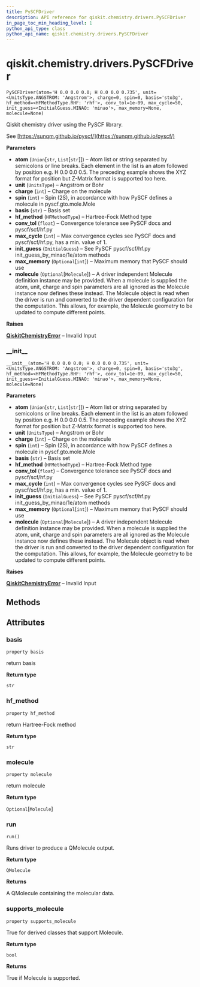 ```yaml
---
title: PySCFDriver
description: API reference for qiskit.chemistry.drivers.PySCFDriver
in_page_toc_min_heading_level: 1
python_api_type: class
python_api_name: qiskit.chemistry.drivers.PySCFDriver
---
```


# qiskit.chemistry.drivers.PySCFDriver

<span id="qiskit.chemistry.drivers.PySCFDriver" />

`PySCFDriver(atom='H 0.0 0.0 0.0; H 0.0 0.0 0.735', unit=<UnitsType.ANGSTROM: 'Angstrom'>, charge=0, spin=0, basis='sto3g', hf_method=<HFMethodType.RHF: 'rhf'>, conv_tol=1e-09, max_cycle=50, init_guess=<InitialGuess.MINAO: 'minao'>, max_memory=None, molecule=None)`

Qiskit chemistry driver using the PySCF library.

See [https://sunqm.github.io/pyscf/](https://sunqm.github.io/pyscf/)

**Parameters**

*   **atom** (`Union`\[`str`, `List`\[`str`]]) – Atom list or string separated by semicolons or line breaks. Each element in the list is an atom followed by position e.g. H 0.0 0.0 0.5. The preceding example shows the XYZ format for position but Z-Matrix format is supported too here.
*   **unit** (`UnitsType`) – Angstrom or Bohr
*   **charge** (`int`) – Charge on the molecule
*   **spin** (`int`) – Spin (2S), in accordance with how PySCF defines a molecule in pyscf.gto.mole.Mole
*   **basis** (`str`) – Basis set
*   **hf\_method** (`HFMethodType`) – Hartree-Fock Method type
*   **conv\_tol** (`float`) – Convergence tolerance see PySCF docs and pyscf/scf/hf.py
*   **max\_cycle** (`int`) – Max convergence cycles see PySCF docs and pyscf/scf/hf.py, has a min. value of 1.
*   **init\_guess** (`InitialGuess`) – See PySCF pyscf/scf/hf.py init\_guess\_by\_minao/1e/atom methods
*   **max\_memory** (`Optional`\[`int`]) – Maximum memory that PySCF should use
*   **molecule** (`Optional`\[`Molecule`]) – A driver independent Molecule definition instance may be provided. When a molecule is supplied the atom, unit, charge and spin parameters are all ignored as the Molecule instance now defines these instead. The Molecule object is read when the driver is run and converted to the driver dependent configuration for the computation. This allows, for example, the Molecule geometry to be updated to compute different points.

**Raises**

[**QiskitChemistryError**](qiskit.chemistry.QiskitChemistryError "qiskit.chemistry.QiskitChemistryError") – Invalid Input

### \_\_init\_\_

<span id="qiskit.chemistry.drivers.PySCFDriver.__init__" />

`__init__(atom='H 0.0 0.0 0.0; H 0.0 0.0 0.735', unit=<UnitsType.ANGSTROM: 'Angstrom'>, charge=0, spin=0, basis='sto3g', hf_method=<HFMethodType.RHF: 'rhf'>, conv_tol=1e-09, max_cycle=50, init_guess=<InitialGuess.MINAO: 'minao'>, max_memory=None, molecule=None)`

**Parameters**

*   **atom** (`Union`\[`str`, `List`\[`str`]]) – Atom list or string separated by semicolons or line breaks. Each element in the list is an atom followed by position e.g. H 0.0 0.0 0.5. The preceding example shows the XYZ format for position but Z-Matrix format is supported too here.
*   **unit** (`UnitsType`) – Angstrom or Bohr
*   **charge** (`int`) – Charge on the molecule
*   **spin** (`int`) – Spin (2S), in accordance with how PySCF defines a molecule in pyscf.gto.mole.Mole
*   **basis** (`str`) – Basis set
*   **hf\_method** (`HFMethodType`) – Hartree-Fock Method type
*   **conv\_tol** (`float`) – Convergence tolerance see PySCF docs and pyscf/scf/hf.py
*   **max\_cycle** (`int`) – Max convergence cycles see PySCF docs and pyscf/scf/hf.py, has a min. value of 1.
*   **init\_guess** (`InitialGuess`) – See PySCF pyscf/scf/hf.py init\_guess\_by\_minao/1e/atom methods
*   **max\_memory** (`Optional`\[`int`]) – Maximum memory that PySCF should use
*   **molecule** (`Optional`\[`Molecule`]) – A driver independent Molecule definition instance may be provided. When a molecule is supplied the atom, unit, charge and spin parameters are all ignored as the Molecule instance now defines these instead. The Molecule object is read when the driver is run and converted to the driver dependent configuration for the computation. This allows, for example, the Molecule geometry to be updated to compute different points.

**Raises**

[**QiskitChemistryError**](qiskit.chemistry.QiskitChemistryError "qiskit.chemistry.QiskitChemistryError") – Invalid Input

## Methods

## Attributes

### basis

<span id="qiskit.chemistry.drivers.PySCFDriver.basis" />

`property basis`

return basis

**Return type**

`str`

### hf\_method

<span id="qiskit.chemistry.drivers.PySCFDriver.hf_method" />

`property hf_method`

return Hartree-Fock method

**Return type**

`str`

### molecule

<span id="qiskit.chemistry.drivers.PySCFDriver.molecule" />

`property molecule`

return molecule

**Return type**

`Optional`\[`Molecule`]

### run

<span id="qiskit.chemistry.drivers.PySCFDriver.run" />

`run()`

Runs driver to produce a QMolecule output.

**Return type**

`QMolecule`

**Returns**

A QMolecule containing the molecular data.

### supports\_molecule

<span id="qiskit.chemistry.drivers.PySCFDriver.supports_molecule" />

`property supports_molecule`

True for derived classes that support Molecule.

**Return type**

`bool`

**Returns**

True if Molecule is supported.

